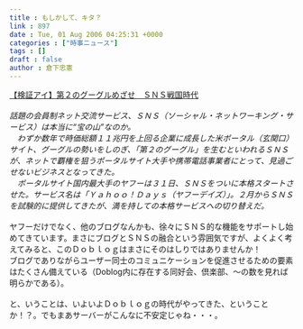 ```yaml
---
title : もしかして、キタ？
link : 897
date : Tue, 01 Aug 2006 04:25:31 +0000
categories : ["時事ニュース"]
tags : []
draft : false
author : 倉下忠憲
---
```


<A HREF="http://www.iza.ne.jp/news/newsarticle/it/internet/13133/" TARGET="_blank">【検証アイ】第２のグーグルめざせ　ＳＮＳ戦国時代</A><BR><BR><I>話題の会員制ネット交流サービス、ＳＮＳ（ソーシャル・ネットワーキング・サービス）は本当に“宝の山”なのか。<BR>　わずか数年で時価総額１１兆円を上回る企業に成長した米ポータル（玄関口）サイト、グーグルの勢いをしのぎ、「第２のグーグル」を生むといわれるＳＮＳが、ネットで覇権を狙うポータルサイト大手や携帯電話事業者にとって、見過ごせないビジネスとなってきた。<BR>　ポータルサイト国内最大手のヤフーは３１日、ＳＮＳをついに本格スタートさせた。サービス名は「Ｙａｈｏｏ！Ｄａｙｓ（ヤフーデイズ）」。２月からＳＮＳを試験的に提供してきたが、満を持しての本格サービスへの切り替えだ。</I><BR><BR>ヤフーだけでなく、他のブログなんかも、徐々にＳＮＳ的な機能をサポートし始めてきています。まさにブログとＳＮＳの融合という雰囲気ですが、よくよく考えてみると、このＤｏｂｌｏｇはまさにそのはしりではありませんか！<BR>ブログでありながらユーザー同士のコミュニケーションを促進させるための要素はたくさん備えている（Doblog内に存在する同好会、倶楽部、～の数を見れば明らかである）。<BR><BR>と、いうことは、いよいよＤｏｂｌｏｇの時代がやってきた、ということか！？。でもまあサーバーがこんなに不安定じゃね・・・。<br><br>
